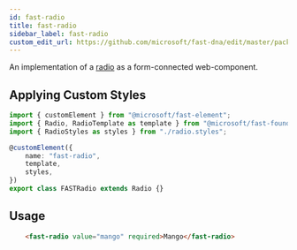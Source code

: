 ```yaml
---
id: fast-radio
title: fast-radio
sidebar_label: fast-radio
custom_edit_url: https://github.com/microsoft/fast-dna/edit/master/packages/web-components/fast-foundation/src/radio/README.md
---
```


An implementation of a [radio](https://developer.mozilla.org/en-US/docs/Web/HTML/Element/input/radio) as a form-connected web-component.

## Applying Custom Styles

```ts
import { customElement } from "@microsoft/fast-element";
import { Radio, RadioTemplate as template } from "@microsoft/fast-foundation";
import { RadioStyles as styles } from "./radio.styles";

@customElement({
    name: "fast-radio",
    template,
    styles,
})
export class FASTRadio extends Radio {}
```

## Usage

```html
    <fast-radio value="mango" required>Mango</fast-radio>
 ```